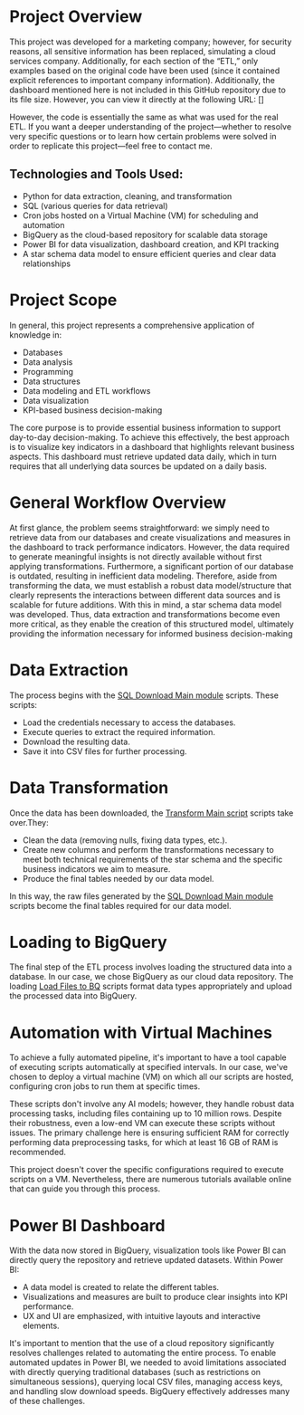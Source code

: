 # Project Overview
This project was developed for a marketing company; however, for security reasons, all sensitive information has been replaced, simulating a cloud services company. Additionally, for each section of the “ETL,” only examples based on the original code have been used (since it contained explicit references to important company information). Additionally, the dashboard mentioned here is not included in this GitHub repository due to its file size. However, you can view it directly at the following URL: []

However, the code is essentially the same as what was used for the real ETL. If you want a deeper understanding of the project—whether to resolve very specific questions or to learn how certain problems were solved in order to replicate this project—feel free to contact me.

## Technologies and Tools Used:

- Python for data extraction, cleaning, and transformation
- SQL (various queries for data retrieval)
- Cron jobs hosted on a Virtual Machine (VM) for scheduling and automation
- BigQuery as the cloud-based repository for scalable data storage
- Power BI for data visualization, dashboard creation, and KPI tracking
- A star schema data model to ensure efficient queries and clear data relationships

# Project Scope
In general, this project represents a comprehensive application of knowledge in:

- Databases
- Data analysis
- Programming
- Data structures
- Data modeling and ETL workflows
- Data visualization
- KPI-based business decision-making

The core purpose is to provide essential business information to support day-to-day decision-making. To achieve this effectively, the best approach is to visualize key indicators in a dashboard that highlights relevant business aspects. This dashboard must retrieve updated data daily, which in turn requires that all underlying data sources be updated on a daily basis.

# General Workflow Overview

At first glance, the problem seems straightforward: we simply need to retrieve data from our databases and create visualizations and measures in the dashboard to track performance indicators. However, the data required to generate meaningful insights is not directly available without first applying transformations. Furthermore, a significant portion of our database is outdated, resulting in inefficient data modeling. Therefore, aside from transforming the data, we must establish a robust data model/structure that clearly represents the interactions between different data sources and is scalable for future additions. With this in mind, a star schema data model was developed. Thus, data extraction and transformations become even more critical, as they enable the creation of this structured model, ultimately providing the information necessary for informed business decision-making

# Data Extraction
The process begins with the [SQL Download Main module](./SQLDownloadMain.py) scripts. These scripts:

- Load the credentials necessary to access the databases.
- Execute queries to extract the required information.
- Download the resulting data.
- Save it into CSV files for further processing.

# Data Transformation
Once the data has been downloaded, the [Transform Main script](./TablesTransformMain.py) scripts take over.They:

- Clean the data (removing nulls, fixing data types, etc.).
- Create new columns and perform the transformations necessary to meet both technical requirements of the star schema and the specific business indicators we aim to measure.
- Produce the final tables needed by our data model. 

In this way, the raw files generated by the [SQL Download Main module](./SQLDownloadMain.py) scripts become the final tables required for our data model.

# Loading to BigQuery
The final step of the ETL process involves loading the structured data into a database. In our case, we chose BigQuery as our cloud data repository. The loading [Load Files to BQ](./LoadFilesBQ.py) scripts format data types appropriately and upload the processed data into BigQuery.

# Automation with Virtual Machines
To achieve a fully automated pipeline, it's important to have a tool capable of executing scripts automatically at specified intervals. In our case, we've chosen to deploy a virtual machine (VM) on which all our scripts are hosted, configuring cron jobs to run them at specific times.


These scripts don't involve any AI models; however, they handle robust data processing tasks, including files containing up to 10 million rows. Despite their robustness, even a low-end VM can execute these scripts without issues. The primary challenge here is ensuring sufficient RAM for correctly performing data preprocessing tasks, for which at least 16 GB of RAM is recommended.

This project doesn't cover the specific configurations required to execute scripts on a VM. Nevertheless, there are numerous tutorials available online that can guide you through this process.

# Power BI Dashboard

With the data now stored in BigQuery, visualization tools like Power BI can directly query the repository and retrieve updated datasets. Within Power BI:
- A data model is created to relate the different tables.
- Visualizations and measures are built to produce clear insights into KPI performance.
- UX and UI are emphasized, with intuitive layouts and interactive elements.

It's important to mention that the use of a cloud repository significantly resolves challenges related to automating the entire process. To enable automated updates in Power BI, we needed to avoid limitations associated with directly querying traditional databases (such as restrictions on simultaneous sessions), querying local CSV files, managing access keys, and handling slow download speeds. BigQuery effectively addresses many of these challenges.

